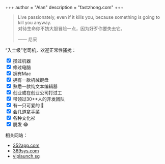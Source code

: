 +++
author = "Alan"
description = "fastzhong.com"
+++

> Live passionately, even if it kills you, because something is going to kill you anyway.  
> 对待生命你不妨大胆冒险一点，因为好歹你要失去它。
>
> —— 尼采

“入土级”老司机，欢迎正常性骚扰： <a href="https://twitter.com/fastzhong" target="_blank" rel="noopener"><i class="fab fa-twitter" aria-hidden="true"></i></a>&nbsp;&nbsp;&nbsp;<a href="https://sg.linkedin.com/in/zhonglun" target="_blank" rel="noopener"><i class="fab fa-linkedin" aria-hidden="true"></i></a>&nbsp;&nbsp;&nbsp;<a 
href="https://github.com/fastzhong" target="_blank" rel="noopener"><i class="fab fa-github" aria-hidden="true"></i></a>

<form action="">
  <input type="checkbox" checked="checked"> 攒过机器<br>
  <input type="checkbox" checked="checked"> 修过电脑<br>
  <input type="checkbox" checked="checked"> 拥有Mac<br>
  <input type="checkbox" checked="checked"> 拥有一款机械键盘<br>
  <input type="checkbox" checked="checked"> 熟悉一款纯文本编辑器<br>
  <input type="checkbox" checked="checked"> 创业或在创业公司打过工<br>
  <input type="checkbox" checked="checked"> 带领过30++人的开发团队<br>
  <input type="checkbox" checked="checked"> 有一只可爱的 🐶<br>
  <input type="checkbox" checked="checked"> 会几道拿手菜<br>
  <input type="checkbox" checked="checked"> 各种文化衫<br>
  <input type="checkbox" checked="checked"> 脱发 😂<br>
</form>

相关网站：

-   [352app.com](https://352app.com)
-   [369sys.com](https://369sys.com)
-   [viplaunch.sg](https://viplaunch.sg)
